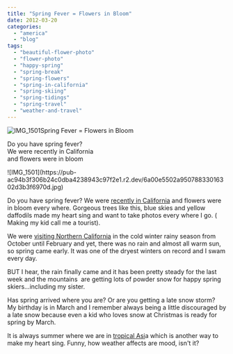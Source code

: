 ```yaml
---
title: "Spring Fever = Flowers in Bloom"
date: 2012-03-20
categories: 
  - "america"
  - "blog"
tags: 
  - "beautiful-flower-photo"
  - "flower-photo"
  - "happy-spring"
  - "spring-break"
  - "spring-flowers"
  - "spring-in-california"
  - "spring-skiing"
  - "spring-tidings"
  - "spring-travel"
  - "weather-and-travel"
---
```


![IMG_1501](https://pub-ac94b3f306b24c0dba4238943c97f2e1.r2.dev/6a00e5502a95078833016763c8802e970b.jpg)Spring Fever = Flowers in Bloom

Do you have spring fever?  
We were recently in California  
and flowers were in bloom

<!--more--> ![IMG_1501](https://pub-ac94b3f306b24c0dba4238943c97f2e1.r2.dev/6a00e5502a95078833016302d3b3f6970d.jpg)  
  
Do you have spring fever? We were [recently in California](https://pub-ac94b3f306b24c0dba4238943c97f2e1.r2.dev/2012/01/california-beach-new-years-day.html "travel to California") and flowers were in bloom every where. Gorgeous trees like this, blue skies and yellow daffodils made my heart sing and want to take photos every where I go. ( Making my kid call me a tourist).  
  
We were [visiting Northern California](https://pub-ac94b3f306b24c0dba4238943c97f2e1.r2.dev/2012/02/beautiful-capitola-californias-oldest-beach.html "visiting northern California") in the cold winter rainy season from October until February and yet, there was no rain and almost all warm sun, so spring came early. It was one of the dryest winters on record and I swam every day.  
  
BUT I hear, the rain finally came and it has been pretty steady for the last week and the mountains  are getting lots of powder snow for happy spring skiers...including my sister.  
  
Has spring arrived where you are? Or are you getting a late snow storm?  My birthday is in March and I remember always being a little discouraged by a late snow because even a kid who loves snow at Christmas is ready for spring by March.  
  
It is always summer where we are in [tropical Asi](https://pub-ac94b3f306b24c0dba4238943c97f2e1.r2.dev/2012/03/finding-a-vacation-rental-apartment-in-penang-2.html "tropical asia")a which is another way to make my heart sing. Funny, how weather affects are mood, isn't it?
